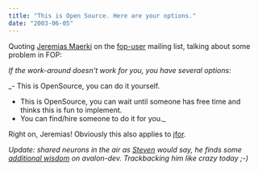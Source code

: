 ```yaml
---
title: "This is Open Source. Here are your options."
date: "2003-06-05"
---
```


Quoting [Jeremias Maerki](http://nagoya.apache.org/wiki/apachewiki.cgi?JeremiasMaerki) on the [fop-user](http://marc.theaimsgroup.com/?l=fop-user&m=105479608232655&w=2) mailing list, talking about some problem in FOP:

_If the work-around doesn't work for you, you have several options:_

_- This is OpenSource, you can do it yourself.
- This is OpenSource, you can wait until someone has free time and thinks this is fun to implement.
- You can find/hire someone to do it for you._

Right on, Jeremias! Obviously this also applies to [jfor](http://codeconsult.ch/bertrand/archives/000068.html).

_Update: shared neurons in the air as [Steven](http://blogs.cocoondev.org/stevenn/) would say, he finds some [additional wisdom](http://blogs.cocoondev.org/stevenn/archives/000975.html) on avalon-dev. Trackbacking him like crazy today ;-)_
